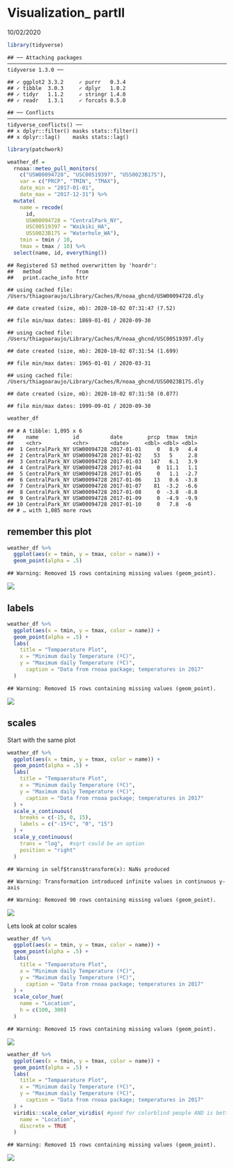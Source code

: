 Visualization\_ partII
================
10/02/2020

``` r
library(tidyverse)
```

    ## ── Attaching packages ─────────────────────────────────────────────────────────────────────── tidyverse 1.3.0 ──

    ## ✓ ggplot2 3.3.2     ✓ purrr   0.3.4
    ## ✓ tibble  3.0.3     ✓ dplyr   1.0.2
    ## ✓ tidyr   1.1.2     ✓ stringr 1.4.0
    ## ✓ readr   1.3.1     ✓ forcats 0.5.0

    ## ── Conflicts ────────────────────────────────────────────────────────────────────────── tidyverse_conflicts() ──
    ## x dplyr::filter() masks stats::filter()
    ## x dplyr::lag()    masks stats::lag()

``` r
library(patchwork)
```

``` r
weather_df = 
  rnoaa::meteo_pull_monitors(
    c("USW00094728", "USC00519397", "USS0023B17S"),
    var = c("PRCP", "TMIN", "TMAX"), 
    date_min = "2017-01-01",
    date_max = "2017-12-31") %>%
  mutate(
    name = recode(
      id, 
      USW00094728 = "CentralPark_NY", 
      USC00519397 = "Waikiki_HA",
      USS0023B17S = "Waterhole_WA"),
    tmin = tmin / 10,
    tmax = tmax / 10) %>%
  select(name, id, everything())
```

    ## Registered S3 method overwritten by 'hoardr':
    ##   method           from
    ##   print.cache_info httr

    ## using cached file: /Users/thiagoaraujo/Library/Caches/R/noaa_ghcnd/USW00094728.dly

    ## date created (size, mb): 2020-10-02 07:31:47 (7.52)

    ## file min/max dates: 1869-01-01 / 2020-09-30

    ## using cached file: /Users/thiagoaraujo/Library/Caches/R/noaa_ghcnd/USC00519397.dly

    ## date created (size, mb): 2020-10-02 07:31:54 (1.699)

    ## file min/max dates: 1965-01-01 / 2020-03-31

    ## using cached file: /Users/thiagoaraujo/Library/Caches/R/noaa_ghcnd/USS0023B17S.dly

    ## date created (size, mb): 2020-10-02 07:31:58 (0.877)

    ## file min/max dates: 1999-09-01 / 2020-09-30

``` r
weather_df
```

    ## # A tibble: 1,095 x 6
    ##    name           id          date        prcp  tmax  tmin
    ##    <chr>          <chr>       <date>     <dbl> <dbl> <dbl>
    ##  1 CentralPark_NY USW00094728 2017-01-01     0   8.9   4.4
    ##  2 CentralPark_NY USW00094728 2017-01-02    53   5     2.8
    ##  3 CentralPark_NY USW00094728 2017-01-03   147   6.1   3.9
    ##  4 CentralPark_NY USW00094728 2017-01-04     0  11.1   1.1
    ##  5 CentralPark_NY USW00094728 2017-01-05     0   1.1  -2.7
    ##  6 CentralPark_NY USW00094728 2017-01-06    13   0.6  -3.8
    ##  7 CentralPark_NY USW00094728 2017-01-07    81  -3.2  -6.6
    ##  8 CentralPark_NY USW00094728 2017-01-08     0  -3.8  -8.8
    ##  9 CentralPark_NY USW00094728 2017-01-09     0  -4.9  -9.9
    ## 10 CentralPark_NY USW00094728 2017-01-10     0   7.8  -6  
    ## # … with 1,085 more rows

## remember this plot

``` r
weather_df %>% 
  ggplot(aes(x = tmin, y = tmax, color = name)) + 
  geom_point(alpha = .5)
```

    ## Warning: Removed 15 rows containing missing values (geom_point).

![](visual2_files/figure-gfm/unnamed-chunk-2-1.png)<!-- -->

## labels

``` r
weather_df %>% 
  ggplot(aes(x = tmin, y = tmax, color = name)) + 
  geom_point(alpha = .5) +
  labs(
    title = "Tempaerature Plot",
    x = "Minimum daily Temperature (ºC)",
    y = "Maximum daily Temperature (ºC)",
      caption = "Data from rnoaa package; temperatures in 2017"
  )
```

    ## Warning: Removed 15 rows containing missing values (geom_point).

![](visual2_files/figure-gfm/unnamed-chunk-3-1.png)<!-- -->

## scales

Start with the same plot

``` r
weather_df %>% 
  ggplot(aes(x = tmin, y = tmax, color = name)) + 
  geom_point(alpha = .5) +
  labs(
    title = "Tempaerature Plot",
    x = "Minimum daily Temperature (ºC)",
    y = "Maximum daily Temperature (ºC)",
      caption = "Data from rnoaa package; temperatures in 2017"
  ) + 
  scale_x_continuous(
    breaks = c(-15, 0, 15),
    labels = c("-15ºC", "0", "15")
  ) +
  scale_y_continuous(
    trans = "log",  #sqrt could be an option
    position = "right"
  )
```

    ## Warning in self$trans$transform(x): NaNs produced

    ## Warning: Transformation introduced infinite values in continuous y-axis

    ## Warning: Removed 90 rows containing missing values (geom_point).

![](visual2_files/figure-gfm/unnamed-chunk-4-1.png)<!-- -->

Lets look at color scales

``` r
weather_df %>% 
  ggplot(aes(x = tmin, y = tmax, color = name)) + 
  geom_point(alpha = .5) +
  labs(
    title = "Tempaerature Plot",
    x = "Minimum daily Temperature (ºC)",
    y = "Maximum daily Temperature (ºC)",
      caption = "Data from rnoaa package; temperatures in 2017"
  ) +
  scale_color_hue(
    name = "Location",
    h = c(100, 300)
  )
```

    ## Warning: Removed 15 rows containing missing values (geom_point).

![](visual2_files/figure-gfm/unnamed-chunk-5-1.png)<!-- -->

``` r
weather_df %>% 
  ggplot(aes(x = tmin, y = tmax, color = name)) + 
  geom_point(alpha = .5) +
  labs(
    title = "Tempaerature Plot",
    x = "Minimum daily Temperature (ºC)",
    y = "Maximum daily Temperature (ºC)",
      caption = "Data from rnoaa package; temperatures in 2017"
  ) +
  viridis::scale_color_viridis( #good for colorblind people AND is better gray scale print than default
    name = "Location",
    discrete = TRUE
  )
```

    ## Warning: Removed 15 rows containing missing values (geom_point).

![](visual2_files/figure-gfm/unnamed-chunk-6-1.png)<!-- -->
